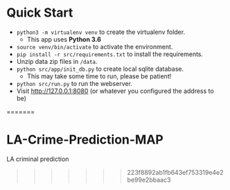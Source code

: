 # Quick Start

- `python3 -m virtualenv venv` to create the virtualenv folder.
    - This app uses **Python 3.6**
- `source venv/bin/activate` to activate the environment.
- `pip install -r src/requirements.txt` to install the requirements.
- Unzip data zip files in `/data`.
- `python src/app/init_db.py` to create local sqlite database.
    - This may take some time to run, please be patient!
- `python src/run.py` to run the webserver.
- Visit http://127.0.0.1:8080 (or whatever you configured the address to be)


=======
# LA-Crime-Prediction-MAP
LA criminal prediction
>>>>>>> 223f8892ab1fb643ef753319e4e2be99e2bbaac3
